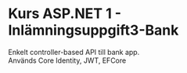 # Kurs ASP.NET 1 - Inlämningsuppgift3-Bank
Enkelt controller-based API till bank app.  
Används Core Identity, JWT, EFCore
